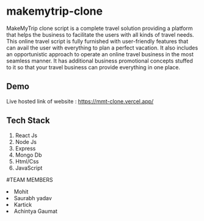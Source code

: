 
# makemytrip-clone

MakeMyTrip clone script is a complete travel solution providing a platform that helps the business to facilitate the users with all kinds of travel needs. This online travel script is fully furnished with user-friendly features that can avail the user with everything to plan a perfect vacation. It also includes an opportunistic approach to operate an online travel business in the most seamless manner. It has additional business promotional concepts stuffed to it so that your travel business can provide everything in one place.


## Demo
Live hosted link of website : https://mmt-clone.vercel.app/


## Tech Stack

1. React Js
2. Node Js
3. Express
4. Mongo Db
5. Html/Css
6. JavaScript

#TEAM MEMBERS

<li> Mohit </li>
<li>Saurabh yadav</li>
<li>Kartick</li>
<li>Achintya Gaumat</li>
